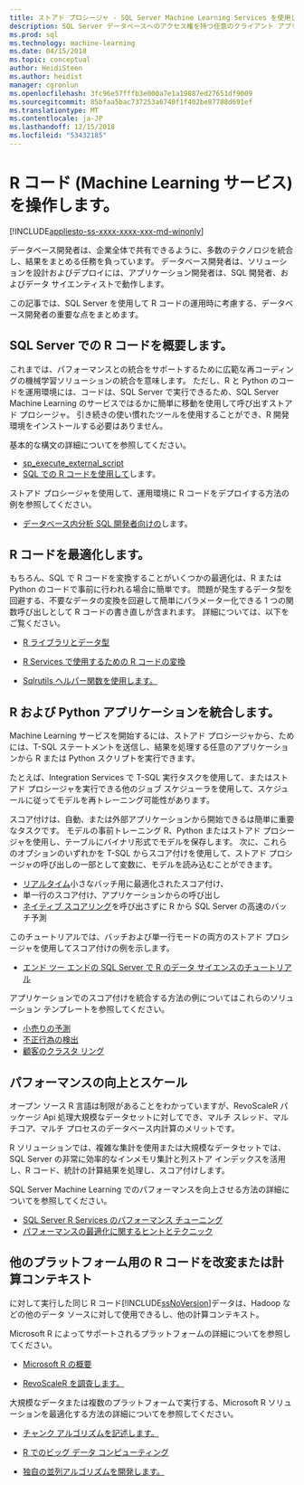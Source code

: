 ```yaml
---
title: ストアド プロシージャ - SQL Server Machine Learning Services を使用して R コードを運用化します。
description: SQL Server データベースへのアクセス権を持つ任意のクライアント アプリケーションで使用できるようにする SQL Server ストアド プロシージャで R 言語のコードを埋め込みます。
ms.prod: sql
ms.technology: machine-learning
ms.date: 04/15/2018
ms.topic: conceptual
author: HeidiSteen
ms.author: heidist
manager: cgronlun
ms.openlocfilehash: 3fc96e57fffb3e000a7e1a19887ed27651df9009
ms.sourcegitcommit: 85bfaa5bac737253a6740f1f402be87788d691ef
ms.translationtype: MT
ms.contentlocale: ja-JP
ms.lasthandoff: 12/15/2018
ms.locfileid: "53432185"
---
```

# <a name="operationalize-r-code-machine-learning-services"></a>R コード (Machine Learning サービス) を操作します。
[!INCLUDE[appliesto-ss-xxxx-xxxx-xxx-md-winonly](../../includes/appliesto-ss-xxxx-xxxx-xxx-md-winonly.md)]

データベース開発者は、企業全体で共有できるように、多数のテクノロジを統合し、結果をまとめる任務を負っています。 データベース開発者は、ソリューションを設計およびデプロイには、アプリケーション開発者は、SQL 開発者、およびデータ サイエンティストで動作します。

この記事では、SQL Server を使用して R コードの運用時に考慮する、データベース開発者の重要な点をまとめます。

## <a name="get-started-with-r-code-in-sql-server"></a>SQL Server での R コードを概要します。

これまでは、パフォーマンスとの統合をサポートするために広範な再コーディングの機械学習ソリューションの統合を意味します。 ただし、R と Python のコードを運用環境には、コードは、SQL Server で実行できるため、SQL Server Machine Learning のサービスではるかに簡単に移動を使用して呼び出すストアド プロシージャ。 引き続きの使い慣れたツールを使用することができ、R 開発環境をインストールする必要はありません。 

基本的な構文の詳細についてを参照してください。

+ [sp_execute_external_script](../../relational-databases/system-stored-procedures/sp-execute-external-script-transact-sql.md)
+ [SQL での R コードを使用して](../../advanced-analytics/tutorials/rtsql-using-r-code-in-transact-sql-quickstart.md)します。

ストアド プロシージャを使用して、運用環境に R コードをデプロイする方法の例を参照してください。

+ [データベース内分析 SQL 開発者向けの](../../advanced-analytics/tutorials/sqldev-in-database-r-for-sql-developers.md)します。

## <a name="optimize-your-r-code"></a>R コードを最適化します。

もちろん、SQL で R コードを変換することがいくつかの最適化は、R または Python のコードで事前に行われる場合に簡単です。 問題が発生するデータ型を回避する、不要なデータの変換を回避して簡単にパラメーター化できる 1 つの関数呼び出しとして R コードの書き直しが含まれます。 詳細については、以下をご覧ください。

+ [R ライブラリとデータ型](r-libraries-and-data-types.md)

+ [R Services で使用するための R コードの変換](converting-r-code-for-use-in-sql-server.md)

+ [Sqlrutils ヘルパー関数を使用します。](ref-r-sqlrutils.md)

## <a name="integrate-r-and-python-with-applications"></a>R および Python アプリケーションを統合します。

Machine Learning サービスを開始するには、ストアド プロシージャから、ためには、T-SQL ステートメントを送信し、結果を処理する任意のアプリケーションから R または Python スクリプトを実行できます。

たとえば、Integration Services で T-SQL 実行タスクを使用して、またはストアド プロシージャを実行できる他のジョブ スケジューラを使用して、スケジュールに従ってモデルを再トレーニング可能性があります。

スコア付けは、自動、または外部アプリケーションから開始できるは簡単に重要なタスクです。 モデルの事前トレーニング R、Python またはストアド プロシージャを使用し、テーブルにバイナリ形式でモデルを保存します。 次に、これらのオプションのいずれかを T-SQL からスコア付けを使用して、ストアド プロシージャの呼び出しの一部として変数に、モデルを読み込むことができます。

+ [リアルタイム](../real-time-scoring.md)小さなバッチ用に最適化されたスコア付け、
+ 単一行のスコア付け、アプリケーションからの呼び出し
+ [ネイティブ スコアリング](../sql-native-scoring.md)を呼び出さずに R から SQL Server の高速のバッチ予測

このチュートリアルでは、バッチおよび単一行モードの両方のストアド プロシージャを使用してスコア付けの例を示します。

+ [エンド ツー エンドの SQL Server で R のデータ サイエンスのチュートリアル](../tutorials/walkthrough-data-science-end-to-end-walkthrough.md)

アプリケーションでのスコア付けを統合する方法の例についてはこれらのソリューション テンプレートを参照してください。

+ [小売りの予測](https://github.com/Microsoft/SQL-Server-R-Services-Samples/blob/master/RetailForecasting/Introduction.md)
+ [不正行為の検出](https://github.com/Microsoft/r-server-fraud-detection)
+ [顧客のクラスタ リング](https://github.com/Microsoft/sql-server-samples/tree/master/samples/features/r-services/getting-started/customer-clustering)

## <a name="boost-performance-and-scale"></a>パフォーマンスの向上とスケール

オープン ソース R 言語は制限があることをわかっていますが、RevoScaleR パッケージ Api 処理大規模なデータセットに対してでき、マルチ スレッド、マルチコア、マルチ プロセスのデータベース内計算のメリットです。

R ソリューションでは、複雑な集計を使用または大規模なデータセットでは、SQL Server の非常に効率的なインメモリ集計と列ストア インデックスを活用し、R コード、統計の計算結果を処理し、スコア付けします。

SQL Server Machine Learning でのパフォーマンスを向上させる方法の詳細についてを参照してください。

+ [SQL Server R Services のパフォーマンス チューニング](../../advanced-analytics/r/sql-server-r-services-performance-tuning.md)
+ [パフォーマンスの最適化に関するヒントとテクニック](https://gallery.cortanaintelligence.com/Tutorial/SQL-Server-Optimization-Tips-and-Tricks-for-Analytics-Services)

## <a name="adapt-r-code-for-other-platforms-or-compute-contexts"></a>他のプラットフォーム用の R コードを改変または計算コンテキスト

に対して実行した同じ R コード[!INCLUDE[ssNoVersion](../../includes/ssnoversion-md.md)]データは、Hadoop などの他のデータ ソースに対して使用できるし、他の計算コンテキスト。

Microsoft R によってサポートされるプラットフォームの詳細についてを参照してください。

+ [Microsoft R の概要](https://docs.microsoft.com/r-server/)

+ [RevoScaleR を調査します。](https://docs.microsoft.com/r-server/r/tutorial-r-to-revoscaler)

大規模なデータまたは複数のプラットフォームで実行する、Microsoft R ソリューションを最適化する方法の詳細についてを参照してください。

+ [チャンク アルゴリズムを記述します。](https://docs.microsoft.com/r-server/r/how-to-developer-write-chunking-algorithms)

+ [R でのビッグ データ コンピューティング](https://docs.microsoft.com/r-server/r/tutorial-large-data-tips)

+ [独自の並列アルゴリズムを開発します。](https://docs.microsoft.com/r-server/r-reference/revopemar/pemar)

